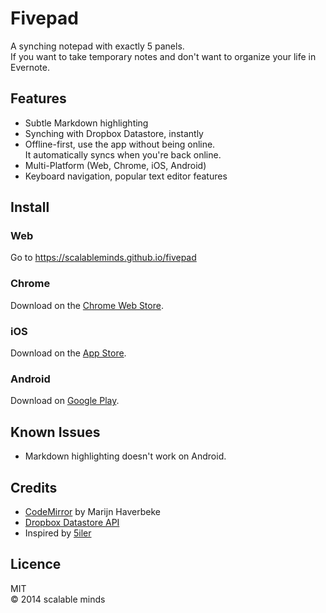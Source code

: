 # Fivepad
A synching notepad with exactly 5 panels.  
If you want to take temporary notes and don't want to organize your life in Evernote.

## Features
* Subtle Markdown highlighting
* Synching with Dropbox Datastore, instantly
* Offline-first, use the app without being online.  
  It automatically syncs when you're back online.
* Multi-Platform (Web, Chrome, iOS, Android)
* Keyboard navigation, popular text editor features

## Install
### Web
Go to https://scalableminds.github.io/fivepad

### Chrome
Download on the [Chrome Web Store]().

### iOS
Download on the [App Store]().

### Android
Download on [Google Play]().


## Known Issues
* Markdown highlighting doesn't work on Android.


## Credits
* [CodeMirror](http://codemirror.net/) by Marijn Haverbeke
* [Dropbox Datastore API](https://www.dropbox.com/developers/datastore)
* Inspired by [5iler](https://5iler.com/)

## Licence
MIT  
&copy; 2014 scalable minds
